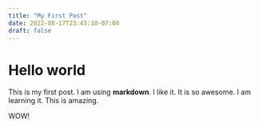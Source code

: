 ```yaml
---
title: "My First Post"
date: 2022-08-17T23:43:10-07:00
draft: false
---
```


# Hello world

This is my first post. I am using **markdown**. I like it. It is so awesome. I am learning it. This is amazing. 

WOW!